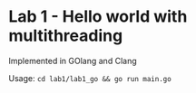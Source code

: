# Lab 1 - Hello world with multithreading
Implemented in GOlang and Clang

Usage: `cd lab1/lab1_go && go run main.go`

